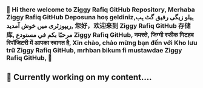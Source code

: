 ### 👋 Hi there welcome to Ziggy Rafiq GitHub Repository, Merhaba Ziggy Rafiq GitHub Deposuna hoş geldiniz,ہیلو زیگی رفیق گٹ ہب ریپوزٹری میں خوش آمدید, 您好，欢迎来到 Ziggy Rafiq GitHub 存储库, مرحبًا بكم في مستودع Ziggy Rafiq GitHub, नमस्ते, जिग्गी रफीक गिटहब रिपॉजिटरी में आपका स्वागत है, Xin chào, chào mừng bạn đến với Kho lưu trữ Ziggy Rafiq GitHub, mrhban bikum fi mustawdae Ziggy Rafiq GitHub,   👋

 ## 🔭 Currently working on my content....
